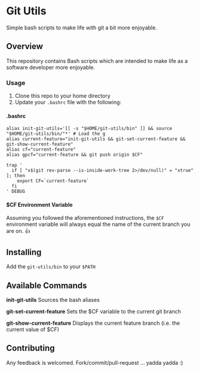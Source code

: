# Git Utils

Simple bash scripts to make life with git a bit more enjoyable.

## Overview

This repository contains Bash scripts which are intended to make life as a software developer more enjoyable.  

### Usage

1. Clone this repo to your home directory
2. Update your `.bashrc` file with the following:

#### .bashrc 

    alias init-git-utils='[[ -s "$HOME/git-utils/bin" ]] && source "$HOME/git-utils/bin/"*' # Load the g
    alias current-feature="init-git-utils && git-set-current-feature && git-show-current-feature"
    alias cf="current-feature"
    alias gpcf="current-feature && git push origin $CF"

    trap '
      if [ "x$(git rev-parse --is-inside-work-tree 2>/dev/null)" = "xtrue" ]; then
        export CF=`current-feature`
      fi
    ' DEBUG
    
#### $CF Environment Variable

Assuming you followed the aforementioned instructions, the `$CF` environment variable will always equal the name of the current branch you are on. :+1:


## Installing

Add the `git-utils/bin` to your `$PATH`

## Available Commands

**init-git-utils** 
Sources the bash aliases

**git-set-current-feature** 
Sets the $CF variable to the current git branch

**git-show-current-feature** 
Displays the current feature branch (i.e. the current value of $CF)

## Contributing

Any feedback is welcomed.  Fork/commit/pull-request ... yadda yadda :)
